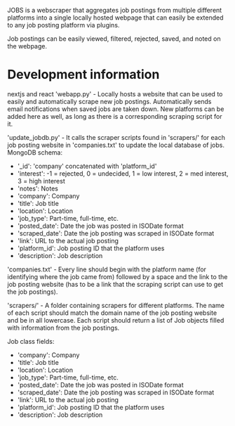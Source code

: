 JOBS is a webscraper that aggregates job postings from multiple different platforms into a single locally hosted webpage that can easily be extended to any job posting platform via plugins.

Job postings can be easily viewed, filtered, rejected, saved, and noted on the webpage.

# Development information
nextjs and react
'webapp.py' - Locally hosts a website that can be used to easily and automatically scrape new job postings. Automatically sends email notifications when saved jobs are taken down. New platforms can be added here as well, as long as there is a corresponding scraping script for it.

'update_jobdb.py' - It calls the scraper scripts found in 'scrapers/' for each job posting website in 'companies.txt' to update the local database of jobs.
MongoDB schema:
- '_id': 'company' concatenated with 'platform_id'
- 'interest': -1 = rejected, 0 = undecided, 1 = low interest, 2 = med interest, 3 = high interest
- 'notes': Notes
- 'company': Company
- 'title': Job title
- 'location': Location
- 'job_type': Part-time, full-time, etc.
- 'posted_date': Date the job was posted in ISODate format
- 'scraped_date': Date the job posting was scraped in ISODate format
- 'link': URL to the actual job posting
- 'platform_id': Job posting ID that the platform uses
- 'description': Job description

'companies.txt' - Every line should begin with the platform name (for identifying where the job came from) followed by a space and the link to the job posting website (has to be a link that the scraping script can use to get the job postings).

'scrapers/' - A folder containing scrapers for different platforms. The name of each script should match the domain name of the job posting website and be in all lowercase. Each script should return a list of Job objects filled with information from the job postings.

Job class fields:
- 'company': Company
- 'title': Job title
- 'location': Location
- 'job_type': Part-time, full-time, etc.
- 'posted_date': Date the job was posted in ISODate format
- 'scraped_date': Date the job posting was scraped in ISODate format
- 'link': URL to the actual job posting
- 'platform_id': Job posting ID that the platform uses
- 'description': Job description
